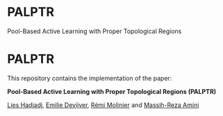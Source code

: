 # PALPTR
Pool-Based Active Learning with Proper Topological Regions

# PALPTR

This repository contains the implementation of the paper:

**Pool-Based Active Learning with Proper Topological Regions (PALPTR)**

[Lies Hadjadj](https://orcid.org/0000-0002-7926-656X), [Emilie Devijver](http://ama.liglab.fr/~devijvee/), [Rémi Molinier](https://www-fourier.ujf-grenoble.fr/~molinier/) and [Massih-Reza Amini](http://ama.liglab.fr/~amini/)
